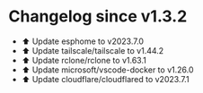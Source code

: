 # Changelog since v1.3.2
- ⬆️ Update esphome to v2023.7.0 
- ⬆️ Update tailscale/tailscale to v1.44.2 
- ⬆️ Update rclone/rclone to v1.63.1 
- ⬆️ Update microsoft/vscode-docker to v1.26.0 
- ⬆️ Update cloudflare/cloudflared to v2023.7.1 
